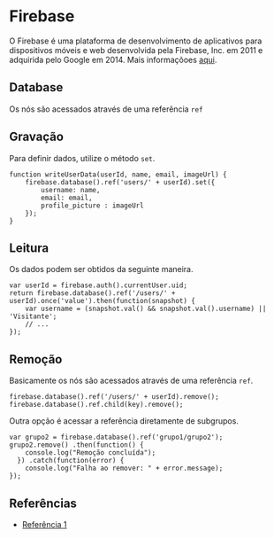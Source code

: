 # Firebase

O Firebase é uma plataforma de desenvolvimento de aplicativos para dispositivos móveis e web desenvolvida pela Firebase, Inc. em 2011 e adquirida pelo Google em 2014. Mais informaçõoes [aqui](https://en.wikipedia.org/wiki/Firebase).

## Database

Os nós são acessados através de uma referência `ref`

## Gravação

Para definir dados, utilize o método `set`.

```console
function writeUserData(userId, name, email, imageUrl) {
    firebase.database().ref('users/' + userId).set({
        username: name,
        email: email,
        profile_picture : imageUrl
    });
}
```

## Leitura

Os dados podem ser obtidos da seguinte maneira.

```console
var userId = firebase.auth().currentUser.uid;
return firebase.database().ref('/users/' + userId).once('value').then(function(snapshot) {
    var username = (snapshot.val() && snapshot.val().username) ||  'Visitante';
    // ...
});
```

## Remoção

Basicamente os nós são acessados através de uma referência `ref`.

```console
firebase.database().ref('/users/' + userId).remove();
firebase.database().ref.child(key).remove();
```

Outra opção é acessar a referência diretamente de subgrupos.
```console
var grupo2 = firebase.database().ref('grupo1/grupo2');
grupo2.remove() .then(function() {
    console.log("Remoção concluída");
  }) .catch(function(error) {
    console.log("Falha ao remover: " + error.message);
});
```

## Referências
- [Referência 1](https://firebase.google.com/docs/database/web/read-and-write)
